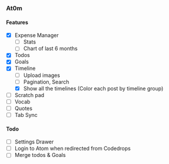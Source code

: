 ### At0m

#### Features

- [x] Expense Manager
  - [ ] Stats
  - [ ] Chart of last 6 months
- [x] Todos
- [x] Goals
- [x] Timeline
  - [ ] Upload images
  - [ ] Pagination, Search
  - [x] Show all the timelines (Color each post by timeline group)
- [ ] Scratch pad
- [ ] Vocab
- [ ] Quotes
- [ ] Tab Sync

#### Todo

- [ ] Settings Drawer
- [ ] Login to Atom when redirected from Codedrops
- [ ] Merge todos & Goals
